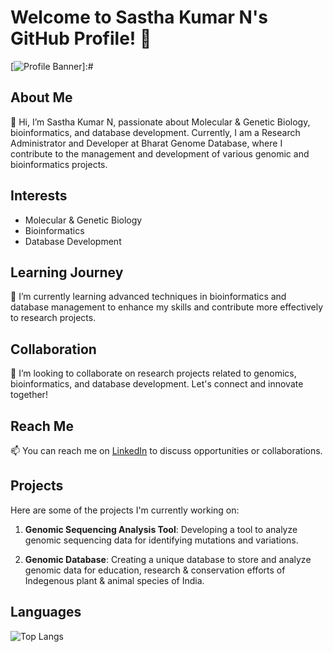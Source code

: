 # Welcome to Sastha Kumar N's GitHub Profile! 👋

[![Profile Banner](1.jpg)]:#

## About Me

👀 Hi, I’m Sastha Kumar N, passionate about Molecular & Genetic Biology, bioinformatics, and database development. Currently, I am a Research Administrator and Developer at Bharat Genome Database, where I contribute to the management and development of various genomic and bioinformatics projects.

## Interests

- Molecular & Genetic Biology
- Bioinformatics
- Database Development

## Learning Journey

🌱 I’m currently learning advanced techniques in bioinformatics and database management to enhance my skills and contribute more effectively to research projects.

## Collaboration

💞️ I’m looking to collaborate on research projects related to genomics, bioinformatics, and database development. Let's connect and innovate together!

## Reach Me

📫 You can reach me on [LinkedIn](https://www.linkedin.com/in/sasthakumar-n-8a2260194/) to discuss opportunities or collaborations.

## Projects

Here are some of the projects I'm currently working on:

1. **Genomic Sequencing Analysis Tool**: Developing a tool to analyze genomic sequencing data for identifying mutations and variations.

2. **Genomic  Database**: Creating a unique database to store and analyze genomic data for education, research & conservation efforts of Indegenous plant & animal species of India.
## Languages

![Top Langs](https://github-readme-stats.vercel.app/api/top-langs/?username=Sastha-Kumar-N&layout=compact)

